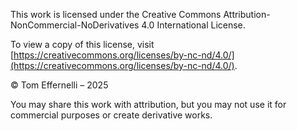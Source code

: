 This work is licensed under the Creative Commons Attribution-NonCommercial-NoDerivatives 4.0 International License.

To view a copy of this license, visit [https://creativecommons.org/licenses/by-nc-nd/4.0/](https://creativecommons.org/licenses/by-nc-nd/4.0/).

© Tom Effernelli – 2025

You may share this work with attribution, but you may not use it for commercial purposes or create derivative works.
